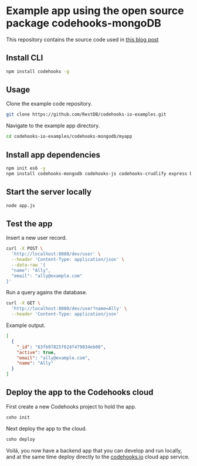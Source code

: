 # Example app using the open source package codehooks-mongoDB

This repository contains the source code used in [this blog post](https://codehooks.io/blog/build-great-backend-apps-with-open-source-package-codehooks-mongodb)

## Install CLI
```bash
npm install codehooks -g
```

## Usage

Clone the example code repository.
```bash
git clone https://github.com/RestDB/codehooks-io-examples.git
```

Navigate to the example app directory.

```bash
cd codehooks-io-examples/codehooks-mongodb/myapp
```

## Install app dependencies

```bash
npm init es6 -y
npm install codehooks-mongodb codehooks-js codehooks-crudlify express body-parser mongodb debug yup --save
```

## Start the server locally

```bash
node app.js
```

## Test the app

Insert a new user record.

```bash
curl -X POST \
  'http://localhost:8080/dev/user' \
  --header 'Content-Type: application/json' \
  --data-raw '{
  "name": "Ally",
  "email": "ally@example.com"
}'
```

Run a query agains the database.

```bash
curl -X GET \
  'http://localhost:8080/dev/user?name=Ally' \
  --header 'Content-Type: application/json' 
```

Example output.

```json
[
  {
    "_id": "63fb97825f624f479034eb08",
    "active": true,
    "email": "ally@example.com",
    "name": "Ally"
  }
]
```

## Deploy the app to the Codehooks cloud

First create a new Codehooks project to hold the app.
```bash
coho init
```

Next deploy the app to the cloud.

```bash
coho deploy
```

Voilá, you now have a backend app that you can develop and run locally, and at the same time deploy directly to the [codehooks.io](https://codehooks.io) cloud app service.
